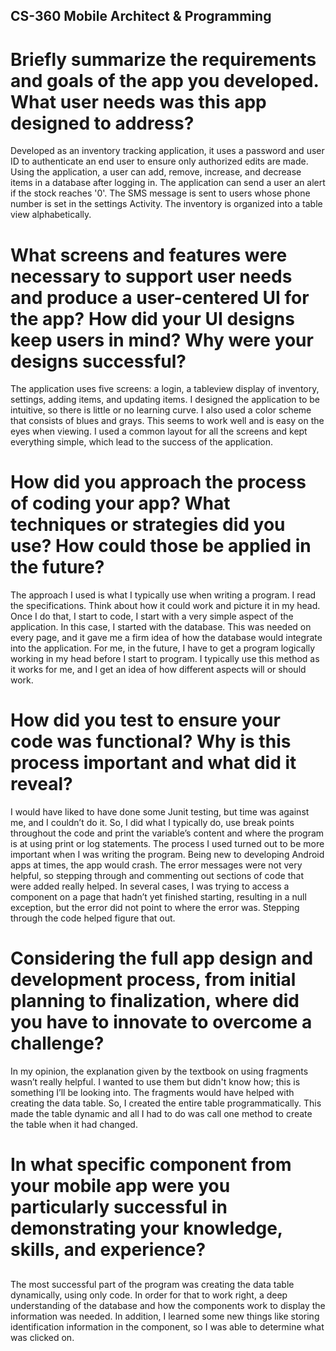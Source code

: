 ## CS-360  Mobile Architect & Programming
# Briefly summarize the requirements and goals of the app you developed. What user needs was this app designed to address?
Developed as an inventory tracking application, it uses a password and user ID to authenticate an end user to ensure only authorized edits are made.
Using the application, a user can add, remove, increase, and decrease items in a database after logging in.
The application can send a user an alert if the stock reaches '0'. The SMS message is sent to users whose phone number is set in the settings Activity. The inventory is organized into a table view alphabetically.
## 
# What screens and features were necessary to support user needs and produce a user-centered UI for the app? How did your UI designs keep users in mind? Why were your designs successful?
The application uses five screens: a login, a tableview display of inventory, settings, adding items, and updating items.
I designed the application to be intuitive, so there is little or no learning curve. I also used a color scheme that consists of blues and grays. This seems to work well and is easy on the eyes when viewing.
I used a common layout for all the screens and kept everything simple, which lead to the success of the application.
## 
# How did you approach the process of coding your app? What techniques or strategies did you use? How could those be applied in the future?
The approach I used is what I typically use when writing a program. I read the specifications. Think about how it could work and picture it in my head. Once I do that, I start to code, I start with a very simple aspect of the application. In this case, I started with the database. This was needed on every page, and it gave me a firm idea of how the database would integrate into the application.
For me, in the future, I have to get a program logically working in my head before I start to program. I typically use this method as it works for me, and I get an idea of how different aspects will or should work.

## 
# How did you test to ensure your code was functional? Why is this process important and what did it reveal?
I would have liked to have done some Junit testing, but time was against me, and I couldn’t do it. So, I did what I typically do, use break points throughout the code and print the variable’s content and where the program is at using print or log statements.
The process I used turned out to be more important when I was writing the program. Being new to developing Android apps at times, the app would crash. The error messages were not very helpful, so stepping through and commenting out sections of code that were added really helped. In several cases, I was trying to access a component on a page that hadn’t yet finished starting, resulting in a null exception, but the error did not point to where the error was. Stepping through the code helped figure that out.

## 
# Considering the full app design and development process, from initial planning to finalization, where did you have to innovate to overcome a challenge?
In my opinion, the explanation given by the textbook on using fragments wasn’t really helpful. I wanted to use them but didn't know how; this is something I’ll be looking into. The fragments would have helped with creating the data table. So, I created the entire table programmatically. This made the table dynamic and all I had to do was call one method to create the table when it had changed.
## 
# In what specific component from your mobile app were you particularly successful in demonstrating your knowledge, skills, and experience?
## 
The most successful part of the program was creating the data table dynamically, using only code. In order for that to work right, a deep understanding of the database and how the components work to display the information was needed. In addition, I learned some new things like storing identification information in the component, so I was able to determine what was clicked on.
